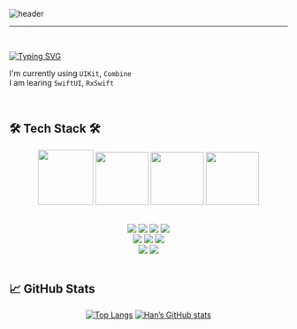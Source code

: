 
![header](https://capsule-render.vercel.app/api?type=waving&color=gradient&height=300&section=header&text=Welcome+to+Han's+GitHub!+👋&fontSize=45&animation=fadeIn&fontAlignY=38&desc=&descAlignY=51&descAlign=62)

<div align="left">
 
 ---
 
  <br>
 
 [![Typing SVG](https://readme-typing-svg.demolab.com?font=Alkatra&weight=500&size=45&duration=4000&pause=3&color=B897FF&center=false&vCenter=false&multiline=true&repeat=true&width=1000&height=100&lines=Hello+I'm+iOS+Developer+Han+jiwook)](https://git.io/typing-svg)
 
 I'm currently using `UIKit`, `Combine` <br>
 I am learing `SwiftUI`, `RxSwift` <br>
 
 <br>
  
  ## 🛠 Tech Stack 🛠
  <div align="center">
    <img height="100" src="https://user-images.githubusercontent.com/50406861/201713355-a788da3c-58aa-415f-9a0c-3980cea3216c.png"/>
    <img height="96" src="https://developer.apple.com/assets/elements/icons/swift/swift-64x64_2x.png"/>
    <img height="96" src="https://user-images.githubusercontent.com/50406861/201712753-9c71c80b-8cf0-49a3-bea6-79601fc89209.png"/>
    <img width="96" height="96" src="https://user-images.githubusercontent.com/50406861/201710136-a0336970-000d-4815-af77-1f2d2c6cf5a5.png"/>
    <br>
    <br>
  </div>
  
  <div align="center">
  <p dir="auto">
    <img src="https://img.shields.io/badge/Swift-F05138?style=for-the-badge&logo=Swift&logoColor=white"/></a>
    <img src="https://img.shields.io/badge/Python-3776AB?style=for-the-badge&logo=Python&logoColor=white"/></a>
    <img src="https://img.shields.io/badge/Xcode-147EFB?style=for-the-badge&logo=Xcode&logoColor=white"/></a>
    <img src="https://img.shields.io/badge/Firebase-FFCA28?style=for-the-badge&logo=Firebase&logoColor=white"/></a>
<!--     <img src="https://img.shields.io/badge/ReactiveX-B7178C?style=for-the-badge&logo=ReactiveX&logoColor=white"/></a> -->
    <br>
    <img src="https://img.shields.io/badge/Git-F05032?style=for-the-badge&logo=Git&logoColor=white"/></a>
    <img src="https://img.shields.io/badge/GitHub-181717?style=for-the-badge&logo=GitHub&logoColor=white"/></a>
    <img src="https://img.shields.io/badge/Postman-FF6C37?style=for-the-badge&logo=Postman&logoColor=white"/></a>
    <br>
    <img src="https://img.shields.io/badge/Slack-4A154B?style=for-the-badge&logo=Slack&logoColor=white"/></a>
    <img src="https://img.shields.io/badge/Discord-5865F2?style=for-the-badge&logo=Discord&logoColor=white"/></a>
    <br/>
    <br/>
    </div>

  
  ## 📈 GitHub Stats
  <div align="center">
   
   [![Top Langs](https://github-readme-stats.vercel.app/api/top-langs/?username=z-wook&layout=compact&theme=dracula)](https://github.com/anuraghazra/github-readme-stats)
   [![Han’s GitHub stats](https://github-readme-stats-git-masterrstaa-rickstaa.vercel.app/api?username=z-wook&show_icons=true&theme=dracula)](https://github.com/oasis444/github-readme-stats)
  
</div>
</div>
